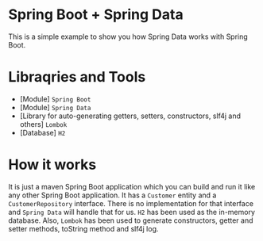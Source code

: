 # Spring Boot + Spring Data

This is a simple example to show you how Spring Data works with Spring Boot.

# Libraqries and Tools
* [Module] `Spring Boot`
* [Module] `Spring Data`
* [Library for auto-generating getters, setters, constructors, slf4j and others] `Lombok`
* [Database] `H2`

# How it works
It is just a maven Spring Boot application which you can build and run it like any other Spring Boot application. 
It has a `Customer` entity and a `CustomerRepository` interface. There is no implementation for that interface
and `Spring Data` will handle that for us. `H2` has been used as the in-memory database. Also, `Lombok` has been used to generate constructors, getter and setter methods, toString method and slf4j log.
